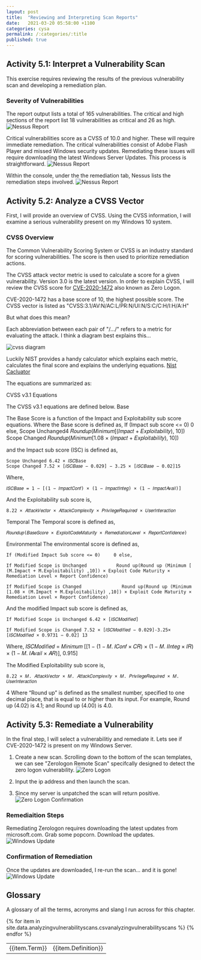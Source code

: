 ```yaml
---
layout: post
title:  "Reviewing and Interpreting Scan Reports"
date:   2021-03-20 05:58:00 +1100
categories: cysa 
permalink: /:categories/:title
published: true
---
```


## Activity 5.1: Interpret a Vulnerability Scan
This exercise requires reviewing the results of the previous vulnerability scan and developing a remediation plan.

### Severity of Vulnerabilities
The report output lists a total of 165 vulnerabilities. The critical and high sections of the report list 18 vulnerabilities as critical and 26 as high. 
![Nessus Report](\assets\img\nessusreport.jpg)

Critical vulnerabilities score as a CVSS of 10.0 and higher. These will require immediate remediation. The critical vulnerabilities consist of Adobe Flash Player and missed Windows security updates. Remediating these issues will require downloading the latest Windows Server Updates. This process is straightforward. 
![Nessus Report](\assets\img\nessusreport2.jpg)

Within the console, under the the remediation tab, Nessus lists the remediation steps involved. 
![Nessus Report](\assets\img\nessusreport3.jpg)

## Activity 5.2: Analyze a CVSS Vector
First, I will provide an overview of CVSS. Using the CVSS information, I will examine a serious vulnerability present on my
Windows 10 system.

### CVSS Overview

The Common Vulnerability Scoring System or CVSS is an industry standard for scoring vulnerabilities. 
The score is then used to prioritize remediation actions. 

The CVSS attack vector metric is used to calculate a score for a given vulnerability. 
Version 3.0 is the latest version. In order to explain CVSS, I will review the CVSS score for
[CVE-2020-1472](https://nvd.nist.gov/vuln/detail/CVE-2020-1472) also known as Zero Logon.

CVE-2020-1472 has a base score of 10, the highest possible score. 
The CVSS vector is listed as "CVSS:3.1/AV:N/AC:L/PR:N/UI:N/S:C/C:H/I:H/A:H"

But what does this mean?

Each abbreviation between each pair of "/.../" refers to a metric for evaluating the attack. I think a diagram best explains this...

![cvss diagram](\assets\img\cvssdiagram.png)

Luckily NIST provides a handy calculator which explains each metric, calculates the final score 
and explains the underlying equations.
[Nist Cacluator](https://nvd.nist.gov/vuln-metrics/cvss/v3-calculator)

The equations are summarized as:

<div style="font-family: Times New Roman, font-size: 10">
CVSS v3.1 Equations

The CVSS v3.1 equations are defined below.
Base

The Base Score is a function of the Impact and Exploitability sub score equations. Where the Base score is defined as,
    If (Impact sub score <= 0)     0 else,
    Scope Unchanged4                 𝑅𝑜𝑢𝑛𝑑𝑢𝑝(𝑀𝑖𝑛𝑖𝑚𝑢𝑚[(𝐼𝑚𝑝𝑎𝑐𝑡 + 𝐸𝑥𝑝𝑙𝑜𝑖𝑡𝑎𝑏𝑖𝑙𝑖𝑡𝑦), 10])
    Scope Changed                      𝑅𝑜𝑢𝑛𝑑𝑢𝑝(𝑀𝑖𝑛𝑖𝑚𝑢𝑚[1.08 × (𝐼𝑚𝑝𝑎𝑐𝑡 + 𝐸𝑥𝑝𝑙𝑜𝑖𝑡𝑎𝑏𝑖𝑙𝑖𝑡𝑦), 10])

and the Impact sub score (ISC) is defined as,

    Scope Unchanged 6.42 × 𝐼𝑆𝐶Base
    Scope Changed 7.52 × [𝐼𝑆𝐶𝐵𝑎𝑠𝑒 − 0.029] − 3.25 × [𝐼𝑆𝐶𝐵𝑎𝑠𝑒 − 0.02]15

Where,

    𝐼𝑆𝐶𝐵𝑎𝑠𝑒 = 1 − [(1 − 𝐼𝑚𝑝𝑎𝑐𝑡𝐶𝑜𝑛𝑓) × (1 − 𝐼𝑚𝑝𝑎𝑐𝑡𝐼𝑛𝑡𝑒𝑔) × (1 − 𝐼𝑚𝑝𝑎𝑐𝑡𝐴𝑣𝑎𝑖𝑙)]

 And the Exploitability sub score is,

    8.22 × 𝐴𝑡𝑡𝑎𝑐𝑘𝑉𝑒𝑐𝑡𝑜𝑟 × 𝐴𝑡𝑡𝑎𝑐𝑘𝐶𝑜𝑚𝑝𝑙𝑒𝑥𝑖𝑡𝑦 × 𝑃𝑟𝑖𝑣𝑖𝑙𝑒𝑔𝑒𝑅𝑒𝑞𝑢𝑖𝑟𝑒𝑑 × 𝑈𝑠𝑒𝑟𝐼𝑛𝑡𝑒𝑟𝑎𝑐𝑡𝑖𝑜𝑛
Temporal
The Temporal score is defined as,

    𝑅𝑜𝑢𝑛𝑑𝑢𝑝(𝐵𝑎𝑠𝑒𝑆𝑐𝑜𝑟𝑒 × 𝐸𝑥𝑝𝑙𝑜𝑖𝑡𝐶𝑜𝑑𝑒𝑀𝑎𝑡𝑢𝑟𝑖𝑡𝑦 × 𝑅𝑒𝑚𝑒𝑑𝑖𝑎𝑡𝑖𝑜𝑛𝐿𝑒𝑣𝑒𝑙 × 𝑅𝑒𝑝𝑜𝑟𝑡𝐶𝑜𝑛𝑓𝑖𝑑𝑒𝑛𝑐𝑒)
Environmental
The environmental score is defined as,

    If (Modified Impact Sub score <= 0)     0 else,

    If Modified Scope is Unchanged           Round up(Round up (Minimum [ (M.Impact + M.Exploitability) ,10]) × Exploit Code Maturity × Remediation Level × Report Confidence)
    
    If Modified Scope is Changed               Round up(Round up (Minimum [1.08 × (M.Impact + M.Exploitability) ,10]) × Exploit Code Maturity × Remediation Level × Report Confidence)

And the modified Impact sub score is defined as,

    If Modified Scope is Unchanged 6.42 × [𝐼𝑆𝐶𝑀𝑜𝑑𝑖𝑓𝑖𝑒𝑑]
    
    If Modified Scope is Changed 7.52 × [𝐼𝑆𝐶𝑀𝑜𝑑𝑖𝑓𝑖𝑒𝑑 − 0.029]-3.25× [𝐼𝑆𝐶𝑀𝑜𝑑𝑖𝑓𝑖𝑒𝑑 × 0.9731 − 0.02] 13

Where,
    𝐼𝑆𝐶𝑀𝑜𝑑𝑖𝑓𝑖𝑒𝑑 = 𝑀𝑖𝑛𝑖𝑚𝑢𝑚 [[1 − (1 − 𝑀. 𝐼𝐶𝑜𝑛𝑓 × 𝐶𝑅) × (1 − 𝑀. 𝐼𝐼𝑛𝑡𝑒𝑔 × 𝐼𝑅) × (1 − 𝑀. 𝐼𝐴𝑣𝑎𝑖𝑙 × 𝐴𝑅)], 0.915]

The Modified Exploitability sub score is,

    8.22 × 𝑀. 𝐴𝑡𝑡𝑎𝑐𝑘𝑉𝑒𝑐𝑡𝑜𝑟 × 𝑀. 𝐴𝑡𝑡𝑎𝑐𝑘𝐶𝑜𝑚𝑝𝑙𝑒𝑥𝑖𝑡𝑦 × 𝑀. 𝑃𝑟𝑖𝑣𝑖𝑙𝑒𝑔𝑒𝑅𝑒𝑞𝑢𝑖𝑟𝑒𝑑 × 𝑀. 𝑈𝑠𝑒𝑟𝐼𝑛𝑡𝑒𝑟𝑎𝑐𝑡𝑖𝑜n

4 Where “Round up” is defined as the smallest number, specified to one decimal place, that is equal to or higher than its input. For example, Round up (4.02) is 4.1; and Round up (4.00) is 4.0.
</div>

## Activity 5.3: Remediate a Vulnerability
In the final step, I will select a vulnerabilitiy and remediate it. 
Lets see if CVE-2020-1472 is present on my Windows Server. 

1. Create a new scan. Scrolling down to the bottom of the scan templates, we can see "Zerologon Remote Scan" specifcally designed to detect the zero logon vulnerability. 
![Zero Logon](\assets\img\zerologon.jpg)

2. Input the ip address and then launch the scan.

3. Since my server is unpatched the scan will return positive.
![Zero Logon Confirmation](\assets\img\zerologon2.jpg)

### Remediaition Steps

Remediating Zerologon requires downloading the latest updates from microsoft.com.
Grab some popcorn. Download the updates. 
![Windows Update](\assets\img\windowsupdate.jpg)

### Confirmation of Remediation

Once the updates are downloaded, I re-run the scan... and it is gone!
![Windows Update](\assets\img\zerologon3.jpg)

## Glossary

A glossary of all the terms, acronyms and slang I run across for this chapter.

<table>
{% for item in site.data.analyzingvulnerabilityscans.csvanalyzingvulnerabilityscans %}
    <tr>
        <td>{{item.Term}}</td> 
        <td>{{item.Definition}}</td>
    </tr>
{% endfor %}
</table>